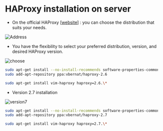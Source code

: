 # HAProxy installation on server

* On the official HAProxy [[website](https://www.haproxy.org/)] : you can choose the distribution that suits your needs.

![Address](https://github.com/hojat-gazestani/DevOps/blob/main/haproxy/pictures/01-Address.png)


* You have the flexibility to select your preferred distribution, version, and desired HAProxy version.

![choose](https://github.com/hojat-gazestani/DevOps/blob/main/haproxy/pictures/02-choose.png)

```bash
sudo apt-get install --no-install-recommends software-properties-common
sudo add-apt-repository ppa:vbernat/haproxy-2.6

sudo apt-get install vim-haproxy haproxy=2.6.\*
```

* Version 2.7 installation 

![version7](https://github.com/hojat-gazestani/DevOps/blob/main/haproxy/pictures/02-address2.7.png)

```bash
sudo apt-get install --no-install-recommends software-properties-common
sudo add-apt-repository ppa:vbernat/haproxy-2.7

sudo apt-get install vim-haproxy haproxy=2.7.\*
```